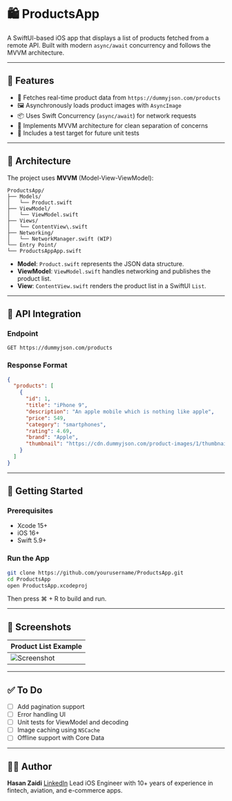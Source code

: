 

# 🛍️ ProductsApp

A SwiftUI-based iOS app that displays a list of products fetched from a remote API. Built with modern `async/await` concurrency and follows the MVVM architecture.

---

## 📱 Features

- 🔄 Fetches real-time product data from `https://dummyjson.com/products`
- 🖼 Asynchronously loads product images with `AsyncImage`
- 📦 Uses Swift Concurrency (`async/await`) for network requests
- 🧠 Implements MVVM architecture for clean separation of concerns
- 🧪 Includes a test target for future unit tests

---

## 🧱 Architecture

The project uses **MVVM** (Model-View-ViewModel):

```
ProductsApp/
├── Models/
│   └── Product.swift
├── ViewModel/
│   └── ViewModel.swift
├── Views/
│   └── ContentView\.swift
├── Networking/
│   └── NetworkManager.swift (WIP)
└── Entry Point/
└── ProductsAppApp.swift
```

- **Model**: `Product.swift` represents the JSON data structure.
- **ViewModel**: `ViewModel.swift` handles networking and publishes the product list.
- **View**: `ContentView.swift` renders the product list in a SwiftUI `List`.

---

## 🔌 API Integration

### Endpoint
```http
GET https://dummyjson.com/products
````

### Response Format

```json
{
  "products": [
    {
      "id": 1,
      "title": "iPhone 9",
      "description": "An apple mobile which is nothing like apple",
      "price": 549,
      "category": "smartphones",
      "rating": 4.69,
      "brand": "Apple",
      "thumbnail": "https://cdn.dummyjson.com/product-images/1/thumbnail.jpg"
    }
  ]
}
```

---

## 🚀 Getting Started

### Prerequisites

* Xcode 15+
* iOS 16+
* Swift 5.9+

### Run the App

```bash
git clone https://github.com/yourusername/ProductsApp.git
cd ProductsApp
open ProductsApp.xcodeproj
```

Then press ⌘ + R to build and run.

---

## 📸 Screenshots

| Product List Example                                                             |
| -------------------------------------------------------------------------------- |
| ![Screenshot](https://via.placeholder.com/300x600?text=Product+List+Placeholder) |

---

## ✅ To Do

* [ ] Add pagination support
* [ ] Error handling UI
* [ ] Unit tests for ViewModel and decoding
* [ ] Image caching using `NSCache`
* [ ] Offline support with Core Data

---

## 👨‍💻 Author

**Hasan Zaidi**
[LinkedIn](https://www.linkedin.com/in/zaidihasan06)
Lead iOS Engineer with 10+ years of experience in fintech, aviation, and e-commerce apps.


